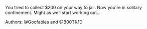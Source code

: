 You tried to collect $200 on your way to jail. Now you're in solitary confinement. Might as well start working out...

Authors: @Goofables and @B00TK1D
